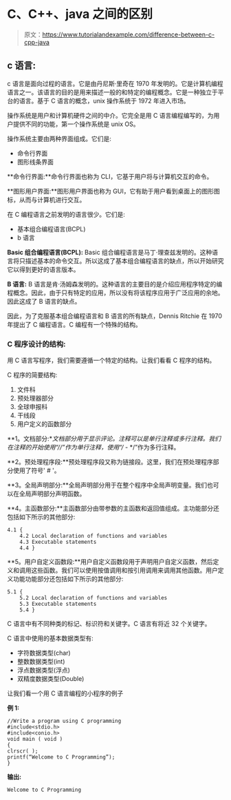 # C、C++、java 之间的区别

> 原文：<https://www.tutorialandexample.com/difference-between-c-cpp-java>

## c 语言:

c 语言是面向过程的语言。它是由丹尼斯·里奇在 1970 年发明的。它是计算机编程语言之一。该语言的目的是用来描述一般的和特定的编程概念。它是一种独立于平台的语言。基于 C 语言的概念，unix 操作系统于 1972 年进入市场。

操作系统是用户和计算机硬件之间的中介。它完全是用 C 语言编程编写的，为用户提供不同的功能，第一个操作系统是 unix OS。

操作系统主要由两种界面组成。它们是:

*   命令行界面
*   图形线条界面

**命令行界面:**命令行界面也称为 CLI，它基于用户将与计算机交互的命令。

**图形用户界面:**图形用户界面也称为 GUI，它有助于用户看到桌面上的图形图标，从而与计算机进行交互。

在 C 编程语言之前发明的语言很少。它们是:

*   基本组合编程语言(BCPL)
*   b 语言

**Basic 组合编程语言(BCPL):** Basic 组合编程语言是马丁·理查兹发明的。这种语言将只描述基本的命令交互。所以这成了基本组合编程语言的缺点，所以开始研究它以得到更好的语言版本。

**B 语言:** B 语言是肯·汤姆森发明的。这种语言的主要目的是介绍应用程序特定的编程概念。因此，由于只有特定的应用，所以没有将该程序应用于广泛应用的余地。因此这成了 B 语言的缺点。

因此，为了克服基本组合编程语言和 B 语言的所有缺点，Dennis Ritchie 在 1970 年提出了 C 编程语言。C 编程有一个特殊的结构。

### C 程序设计的结构:

用 C 语言写程序，我们需要遵循一个特定的结构。让我们看看 C 程序的结构。

C 程序的简要结构:

1.  文件科
2.  预处理器部分
3.  全球申报科
4.  干线段
5.  用户定义的函数部分

**1。文档部分:**文档部分用于显示评论。注释可以是单行注释或多行注释。我们在注释的开始使用“//”作为单行注释，使用“/* - */”作为多行注释。

**2。预处理程序段:**预处理程序段又称为链接段。这里，我们在预处理程序部分使用了符号' # '。

**3。全局声明部分:**全局声明部分用于在整个程序中全局声明变量。我们也可以在全局声明部分声明函数。

**4。主函数部分:**主函数部分由带参数的主函数和返回值组成。主功能部分还包括如下所示的其他部分:

```
4.1 {
    4.2 Local declaration of functions and variables
    4.3 Executable statements
    4.4 } 
```

**5。用户自定义函数段:**用户自定义函数段用于声明用户自定义函数，然后定义和调用这些函数。我们可以使用按值调用和按引用调用来调用其他函数。用户定义功能功能部分还包括如下所示的其他部分:

```
5.1 {
    5.2 Local declaration of functions and variables
    5.3 Executable statements
    5.4 } 
```

C 语言中有不同种类的标记、标识符和关键字。C 语言有将近 32 个关键字。

C 语言中使用的基本数据类型有:

*   字符数据类型(char)
*   整数数据类型(int)
*   浮点数据类型(浮点)
*   双精度数据类型(Double)

让我们看一个用 C 语言编程的小程序的例子

**例 1:**

```
//Write a program using C programming
#include<stdio.h>
#include<conio.h>
void main ( void )
{
clrscr( );
printf(“Welcome to C Programming”);
}
```

**输出:**

```
Welcome to C Programming
```